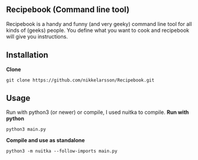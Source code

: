 ## Recipebook (Command line tool)
Recipebook is a handy and funny (and very geeky) command line tool for
all kinds of (geeks) people. You define what you want to cook
and recipebook will give you instructions.

## Installation
**Clone**
```
git clone https://github.com/nikkelarsson/Recipebook.git
```
## Usage
Run with python3 (or newer) or compile, I used nuitka to compile.
**Run with python**
```
python3 main.py
```

**Compile and use as standalone**
```
python3 -m nuitka --follow-imports main.py
```
